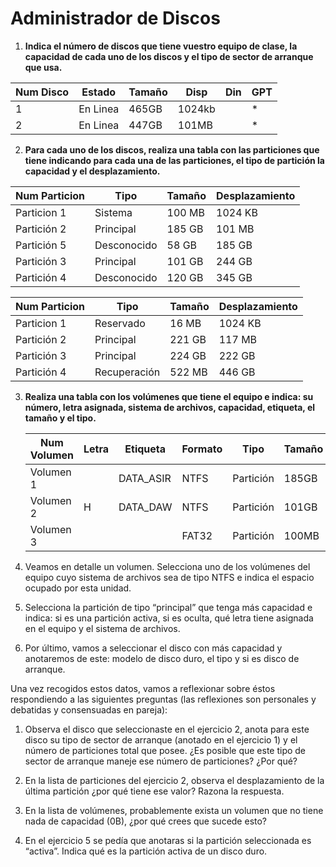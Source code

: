 # Administrador de Discos

1. **Indica el número de discos que tiene vuestro equipo de clase, la capacidad de cada uno de los discos y el tipo de sector de arranque que usa.**

| Num Disco | Estado   | Tamaño | Disp   | Din  | GPT  |
| --------- | -------- | ------ | ------ | ---- | ---- |
| 1         | En Linea | 465GB  | 1024kb |      | *    |
| 2         | En Linea | 447GB  | 101MB  |      | *    |



2. **Para cada uno de los discos, realiza una tabla con las particiones que tiene indicando para cada una de las particiones, el tipo de partición la capacidad y el desplazamiento.**

Num Particion | Tipo        | Tamaño | Desplazamiento |
| ------------- | ----------- | ------ | -------------- |
| Particion 1   | Sistema     | 100 MB | 1024 KB        |
| Partición 2   | Principal   | 185 GB | 101 MB         |
| Partición 5   | Desconocido | 58 GB  | 185 GB         |
| Partición 3   | Principal   | 101 GB | 244 GB         |
| Partición 4   | Desconocido | 120 GB | 345 GB         |

| Num Particion | Tipo         | Tamaño | Desplazamiento |
| ------------- | ------------ | ------ | -------------- |
| Particion 1   | Reservado    | 16 MB  | 1024 KB        |
| Partición 2   | Principal    | 221 GB | 117 MB         |
| Partición 3   | Principal    | 224 GB | 222 GB         |
| Partición 4   | Recuperación | 522 MB | 446 GB         |

   

3. **Realiza una tabla con los volúmenes que tiene el equipo e indica: su número, letra asignada, sistema de archivos, capacidad, etiqueta, el tamaño y el tipo.**

   | Num Volumen | Letra | Etiqueta  | Formato | Tipo      | Tamaño | Info    |
   | ----------- | ----- | --------- | ------- | --------- | ------ | ------- |
   | Volumen 1   |       | DATA_ASIR | NTFS    | Partición | 185GB  |         |
   | Volumen 2   | H     | DATA_DAW  | NTFS    | Partición | 101GB  |         |
   | Volumen 3   |       |           | FAT32   | Partición | 100MB  | Sistema |

   

4. Veamos en detalle un volumen. Selecciona uno de los volúmenes del equipo cuyo sistema de archivos sea de tipo NTFS e indica el espacio ocupado por esta unidad.

5. Selecciona la partición de tipo “principal” que tenga más capacidad e indica: si es una partición activa, si es oculta, qué letra tiene asignada en el equipo y el sistema de archivos.

6. Por último, vamos a seleccionar el disco con más capacidad y anotaremos de este: modelo de disco duro, el tipo y si es disco de arranque.

Una vez recogidos estos datos, vamos a reflexionar sobre éstos respondiendo a las siguientes preguntas (las reflexiones son personales y debatidas y consensuadas en pareja):

1. Observa el disco que seleccionaste en el ejercicio 2, anota para este disco su tipo de sector de arranque (anotado en el ejercicio 1) y el número de particiones total que posee. ¿Es posible que este tipo de sector de arranque maneje ese número de particiones? ¿Por qué?

2. En la lista de particiones del ejercicio 2, observa el desplazamiento de la última partición ¿por qué tiene ese valor? Razona la respuesta.

3. En la lista de volúmenes, probablemente exista un volumen que no tiene nada de capacidad (0B), ¿por qué crees que sucede esto?

4. En el ejercicio 5 se pedía que anotaras si la partición seleccionada es “activa”. Indica qué es la partición activa de un disco duro.
